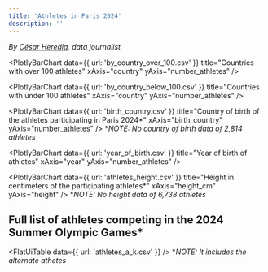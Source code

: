 ```yaml
---
title: 'Athletes in Paris 2024'
description: ''
---
```


*By [César Heredia](https://x.com/cahered), data journalist*

<PlotlyBarChart
  data={{
    url: 'by_country_over_100.csv'
  }}
  title="Countries with over 100 athletes"
  xAxis="country"
  yAxis="number_athletes"
/>

<PlotlyBarChart
  data={{
    url: 'by_country_below_100.csv'
  }}
  title="Countries with under 100 athletes"
  xAxis="country"
  yAxis="number_athletes"
/>

<PlotlyBarChart
  data={{
    url: 'birth_country.csv'
  }}
  title="Country of birth of the athletes participating in Paris 2024*"
  xAxis="birth_country"
  yAxis="number_athletes"
/>
**NOTE: No country of birth data of 2,814 athletes*

<PlotlyBarChart
  data={{
    url: 'year_of_birth.csv'
  }}
  title="Year of birth of athletes"
  xAxis="year"
  yAxis="number_athletes"
/>

<PlotlyBarChart
  data={{
    url: 'athletes_height.csv'
  }}
  title="Height in centimeters of the participating athletes*"
  xAxis="height_cm"
  yAxis="height"
/>
**NOTE: No height data of 6,738 athletes*

## Full list of athletes competing in the 2024 Summer Olympic Games*
<FlatUiTable
  data={{
    url: 'athletes_a_k.csv'
  }}
/>
**NOTE: It includes the alternate athetes*
